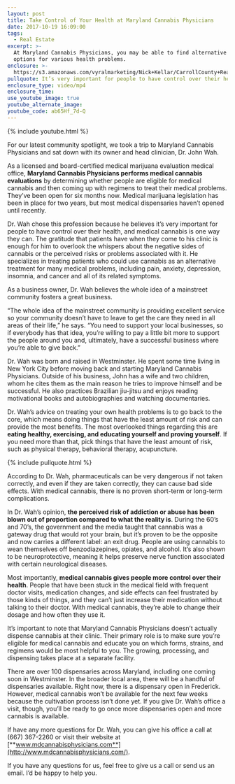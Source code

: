 ```yaml
---
layout: post
title: Take Control of Your Health at Maryland Cannabis Physicians
date: 2017-10-19 16:09:00
tags:
  - Real Estate
excerpt: >-
  At Maryland Cannabis Physicians, you may be able to find alternative treatment
  options for various health problems.
enclosure: >-
  https://s3.amazonaws.com/vyralmarketing/Nick+Kellar/CarrollCounty+Real+Estate+Coffee+and+Conversations.mp4
pullquote: It’s very important for people to have control over their health.
enclosure_type: video/mp4
enclosure_time:
use_youtube_image: true
youtube_alternate_image:
youtube_code: ab65Hf_7d-Q
---
```



{% include youtube.html %}

For our latest community spotlight, we took a trip to Maryland Cannabis Physicians and sat down with its owner and head clinician, Dr. John Wah.

As a licensed and board-certified medical marijuana evaluation medical office, **Maryland Cannabis Physicians performs medical cannabis evaluations** by determining whether people are eligible for medical cannabis and then coming up with regimens to treat their medical problems. They’ve been open for six months now. Medical marijuana legislation has been in place for two years, but most medical dispensaries haven’t opened until recently.

Dr. Wah chose this profession because he believes it’s very important for people to have control over their health, and medical cannabis is one way they can. The gratitude that patients have when they come to his clinic is enough for him to overlook the whispers about the negative sides of cannabis or the perceived risks or problems associated with it. He specializes in treating patients who could use cannabis as an alternative treatment for many medical problems, including pain, anxiety, depression, insomnia, and cancer and all of its related symptoms.

As a business owner, Dr. Wah believes the whole idea of a mainstreet community fosters a great business.

“The whole idea of the mainstreet community is providing excellent service so your community doesn’t have to leave to get the care they need in all areas of their life,” he says. “You need to support your local businesses, so if everybody has that idea, you’re willing to pay a little bit more to support the people around you and, ultimately, have a successful business where you’re able to give back.”

Dr. Wah was born and raised in Westminster. He spent some time living in New York City before moving back and starting Maryland Cannabis Physicians. Outside of his business, John has a wife and two children, whom he cites them as the main reason he tries to improve himself and be successful. He also practices Brazilian jiu-jitsu and enjoys reading motivational books and autobiographies and watching documentaries.

Dr. Wah’s advice on treating your own health problems is to go back to the core, which means doing things that have the least amount of risk and can provide the most benefits. The most overlooked things regarding this are **eating healthy, exercising, and educating yourself and proving yourself**. If you need more than that, pick things that have the least amount of risk, such as physical therapy, behavioral therapy, acupuncture.

{% include pullquote.html %}

According to Dr. Wah, pharmaceuticals can be very dangerous if not taken correctly, and even if they are taken correctly, they can cause bad side effects. With medical cannabis, there is no proven short-term or long-term complications.

In Dr. Wah’s opinion, **the perceived risk of addiction or abuse has been blown out of proportion compared to what the reality is**. During the 60’s and 70’s, the government and the media taught that cannabis was a gateway drug that would rot your brain, but it’s proven to be the opposite and now carries a different label: an exit drug. People are using cannabis to wean themselves off benzodiazepines, opiates, and alcohol. It’s also shown to be neuroprotective, meaning it helps preserve nerve function associated with certain neurological diseases.

Most importantly, **medical cannabis gives people more control over their health**. People that have been stuck in the medical field with frequent doctor visits, medication changes, and side effects can feel frustrated by those kinds of things, and they can’t just increase their medication without talking to their doctor. With medical cannabis, they’re able to change their dosage and how often they use it.

It’s important to note that Maryland Cannabis Physicians doesn’t actually dispense cannabis at their clinic. Their primary role is to make sure you’re eligible for medical cannabis and educate you on which forms, strains, and regimens would be most helpful to you. The growing, processing, and dispensing takes place at a separate facility.

There are over 100 dispensaries across Maryland, including one coming soon in Westminster. In the broader local area, there will be a handful of dispensaries available. Right now, there is a dispensary open in Frederick. However, medical cannabis won’t be available for the next few weeks because the cultivation process isn’t done yet. If you give Dr. Wah’s office a visit, though, you’ll be ready to go once more dispensaries open and more cannabis is available.

If have any more questions for Dr. Wah, you can give his office a call at (667) 367-2260 or visit their website at [**www.mdcannabisphysicians.com**](http://www.mdcannabisphysicians.com/).

If you have any questions for us, feel free to give us a call or send us an email. I’d be happy to help you.